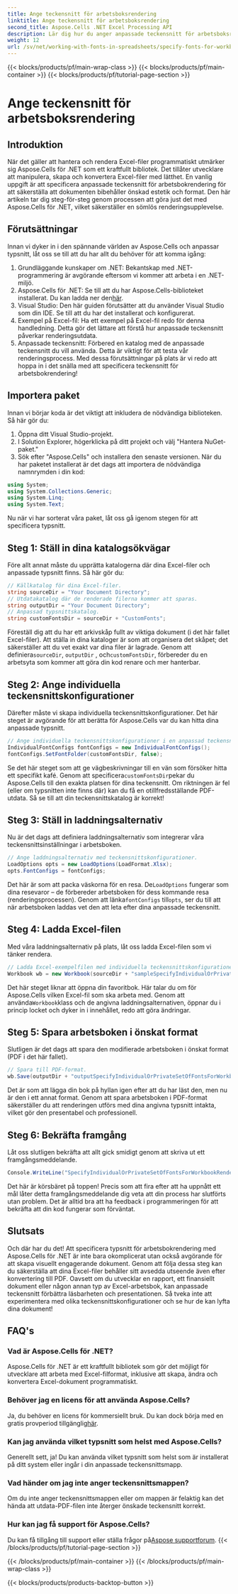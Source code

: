 ```yaml
---
title: Ange teckensnitt för arbetsboksrendering
linktitle: Ange teckensnitt för arbetsboksrendering
second_title: Aspose.Cells .NET Excel Processing API
description: Lär dig hur du anger anpassade teckensnitt för arbetsboksrendering med Aspose.Cells för .NET. En steg-för-steg-guide för att säkerställa perfekt PDF-utdata.
weight: 12
url: /sv/net/working-with-fonts-in-spreadsheets/specify-fonts-for-workbook-rendering/
---
```


{{< blocks/products/pf/main-wrap-class >}}
{{< blocks/products/pf/main-container >}}
{{< blocks/products/pf/tutorial-page-section >}}

# Ange teckensnitt för arbetsboksrendering

## Introduktion
När det gäller att hantera och rendera Excel-filer programmatiskt utmärker sig Aspose.Cells för .NET som ett kraftfullt bibliotek. Det tillåter utvecklare att manipulera, skapa och konvertera Excel-filer med lätthet. En vanlig uppgift är att specificera anpassade teckensnitt för arbetsbokrendering för att säkerställa att dokumenten bibehåller önskad estetik och format. Den här artikeln tar dig steg-för-steg genom processen att göra just det med Aspose.Cells för .NET, vilket säkerställer en sömlös renderingsupplevelse.
## Förutsättningar
Innan vi dyker in i den spännande världen av Aspose.Cells och anpassar typsnitt, låt oss se till att du har allt du behöver för att komma igång:
1. Grundläggande kunskaper om .NET: Bekantskap med .NET-programmering är avgörande eftersom vi kommer att arbeta i en .NET-miljö.
2. Aspose.Cells för .NET: Se till att du har Aspose.Cells-biblioteket installerat. Du kan ladda ner den[här](https://releases.aspose.com/cells/net/).
3. Visual Studio: Den här guiden förutsätter att du använder Visual Studio som din IDE. Se till att du har det installerat och konfigurerat.
4. Exempel på Excel-fil: Ha ett exempel på Excel-fil redo för denna handledning. Detta gör det lättare att förstå hur anpassade teckensnitt påverkar renderingsutdata.
5. Anpassade teckensnitt: Förbered en katalog med de anpassade teckensnitt du vill använda. Detta är viktigt för att testa vår renderingsprocess.
Med dessa förutsättningar på plats är vi redo att hoppa in i det snälla med att specificera teckensnitt för arbetsbokrendering!
## Importera paket
Innan vi börjar koda är det viktigt att inkludera de nödvändiga biblioteken. Så här gör du:
1. Öppna ditt Visual Studio-projekt.
2. I Solution Explorer, högerklicka på ditt projekt och välj "Hantera NuGet-paket."
3. Sök efter "Aspose.Cells" och installera den senaste versionen.
När du har paketet installerat är det dags att importera de nödvändiga namnrymden i din kod:
```csharp
using System;
using System.Collections.Generic;
using System.Linq;
using System.Text;
```
Nu när vi har sorterat våra paket, låt oss gå igenom stegen för att specificera typsnitt.
## Steg 1: Ställ in dina katalogsökvägar
Före allt annat måste du upprätta katalogerna där dina Excel-filer och anpassade typsnitt finns. Så här gör du:
```csharp
// Källkatalog för dina Excel-filer.
string sourceDir = "Your Document Directory";
// Utdatakatalog där de renderade filerna kommer att sparas.
string outputDir = "Your Document Directory";
// Anpassad typsnittskatalog.
string customFontsDir = sourceDir + "CustomFonts";
```

 Föreställ dig att du har ett arkivskåp fullt av viktiga dokument (i det här fallet Excel-filer). Att ställa in dina kataloger är som att organisera det skåpet; det säkerställer att du vet exakt var dina filer är lagrade. Genom att definiera`sourceDir`, `outputDir` , och`customFontsDir`, förbereder du en arbetsyta som kommer att göra din kod renare och mer hanterbar.
## Steg 2: Ange individuella teckensnittskonfigurationer
Därefter måste vi skapa individuella teckensnittskonfigurationer. Det här steget är avgörande för att berätta för Aspose.Cells var du kan hitta dina anpassade typsnitt.
```csharp
// Ange individuella teckensnittskonfigurationer i en anpassad teckensnittskatalog.
IndividualFontConfigs fontConfigs = new IndividualFontConfigs();
fontConfigs.SetFontFolder(customFontsDir, false);
```
 Se det här steget som att ge vägbeskrivningar till en vän som försöker hitta ett specifikt kafé. Genom att specificera`customFontsDir`pekar du Aspose.Cells till den exakta platsen för dina teckensnitt. Om riktningen är fel (eller om typsnitten inte finns där) kan du få en otillfredsställande PDF-utdata. Så se till att din teckensnittskatalog är korrekt!
## Steg 3: Ställ in laddningsalternativ
Nu är det dags att definiera laddningsalternativ som integrerar våra teckensnittsinställningar i arbetsboken.
```csharp
// Ange laddningsalternativ med teckensnittskonfigurationer.
LoadOptions opts = new LoadOptions(LoadFormat.Xlsx);
opts.FontConfigs = fontConfigs;
```
 Det här är som att packa väskorna för en resa. De`LoadOptions` fungerar som dina resevaror – de förbereder arbetsboken för dess kommande resa (renderingsprocessen). Genom att länka`fontConfigs` till`opts`, ser du till att när arbetsboken laddas vet den att leta efter dina anpassade teckensnitt.
## Steg 4: Ladda Excel-filen
Med våra laddningsalternativ på plats, låt oss ladda Excel-filen som vi tänker rendera.
```csharp
// Ladda Excel-exempelfilen med individuella teckensnittskonfigurationer.
Workbook wb = new Workbook(sourceDir + "sampleSpecifyIndividualOrPrivateSetOfFontsForWorkbookRendering.xlsx", opts);
```
 Det här steget liknar att öppna din favoritbok. Här talar du om för Aspose.Cells vilken Excel-fil som ska arbeta med. Genom att använda`Workbook`klass och de angivna laddningsalternativen, öppnar du i princip locket och dyker in i innehållet, redo att göra ändringar.
## Steg 5: Spara arbetsboken i önskat format
Slutligen är det dags att spara den modifierade arbetsboken i önskat format (PDF i det här fallet).
```csharp
// Spara till PDF-format.
wb.Save(outputDir + "outputSpecifyIndividualOrPrivateSetOfFontsForWorkbookRendering.pdf", SaveFormat.Pdf);
```
Det är som att lägga din bok på hyllan igen efter att du har läst den, men nu är den i ett annat format. Genom att spara arbetsboken i PDF-format säkerställer du att renderingen utförs med dina angivna typsnitt intakta, vilket gör den presentabel och professionell.
## Steg 6: Bekräfta framgång
Låt oss slutligen bekräfta att allt gick smidigt genom att skriva ut ett framgångsmeddelande.
```csharp
Console.WriteLine("SpecifyIndividualOrPrivateSetOfFontsForWorkbookRendering executed successfully.");
```
Det här är körsbäret på toppen! Precis som att fira efter att ha uppnått ett mål låter detta framgångsmeddelande dig veta att din process har slutförts utan problem. Det är alltid bra att ha feedback i programmeringen för att bekräfta att din kod fungerar som förväntat.
## Slutsats
Och där har du det! Att specificera typsnitt för arbetsbokrendering med Aspose.Cells för .NET är inte bara okomplicerat utan också avgörande för att skapa visuellt engagerande dokument. Genom att följa dessa steg kan du säkerställa att dina Excel-filer behåller sitt avsedda utseende även efter konvertering till PDF. Oavsett om du utvecklar en rapport, ett finansiellt dokument eller någon annan typ av Excel-arbetsbok, kan anpassade teckensnitt förbättra läsbarheten och presentationen. Så tveka inte att experimentera med olika teckensnittskonfigurationer och se hur de kan lyfta dina dokument!
## FAQ's
### Vad är Aspose.Cells för .NET?  
Aspose.Cells för .NET är ett kraftfullt bibliotek som gör det möjligt för utvecklare att arbeta med Excel-filformat, inklusive att skapa, ändra och konvertera Excel-dokument programmatiskt.
### Behöver jag en licens för att använda Aspose.Cells?  
 Ja, du behöver en licens för kommersiellt bruk. Du kan dock börja med en gratis provperiod tillgänglig[här](https://releases.aspose.com/).
### Kan jag använda vilket typsnitt som helst med Aspose.Cells?  
Generellt sett, ja! Du kan använda vilket typsnitt som helst som är installerat på ditt system eller ingår i din anpassade teckensnittsmapp.
### Vad händer om jag inte anger teckensnittsmappen?  
Om du inte anger teckensnittsmappen eller om mappen är felaktig kan det hända att utdata-PDF-filen inte återger önskade teckensnitt korrekt.
### Hur kan jag få support för Aspose.Cells?  
 Du kan få tillgång till support eller ställa frågor på[Aspose supportforum](https://forum.aspose.com/c/cells/9).
{{< /blocks/products/pf/tutorial-page-section >}}

{{< /blocks/products/pf/main-container >}}
{{< /blocks/products/pf/main-wrap-class >}}

{{< blocks/products/products-backtop-button >}}
